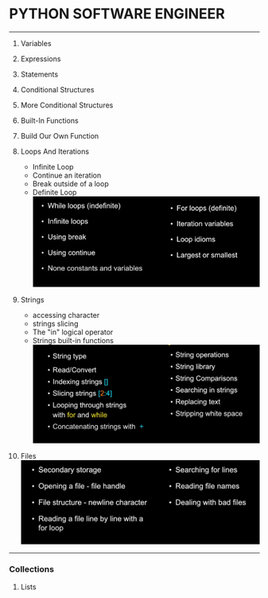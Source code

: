 # PYTHON SOFTWARE ENGINEER
___
1. Variables
2. Expressions
3. Statements
4. Conditional Structures
5. More Conditional Structures
6. Built-In Functions
7. Build Our Own Function
8. Loops And Iterations
    -  Infinite Loop
    -  Continue an iteration
    -  Break outside of a loop
    -  Definite Loop
![loops](pics/loops.png)

9. Strings
    - accessing character
    - strings slicing
    - The "in" logical operator
    - Strings built-in functions
![strings](pics/strings.png)

10. Files
![files](pics/files.png)

___
### Collections

1. Lists